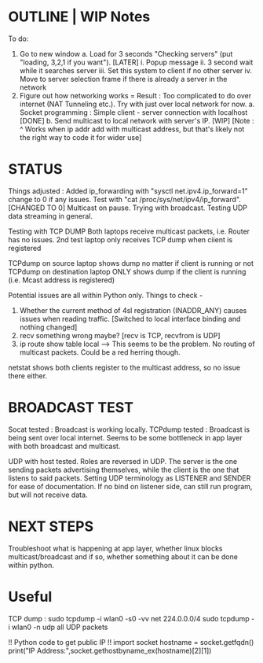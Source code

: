 OUTLINE | WIP Notes
===================

To do:
1. Go to new window
    a. Load for 3 seconds "Checking servers" (put "loading, 3,2,1 if you want"). [LATER]
        i. Popup message
        ii. 3 second wait while it searches server
        iii. Set this system to client if no other server
        iv. Move to server selection frame if there is already a server in the network
2. Figure out how networking works = Result : Too complicated to do over internet (NAT Tunneling etc.). Try with just over local network for now.
    a. Socket programming : Simple client - server connection with localhost [DONE]
    b. Send multicast to local network with server's IP. [WIP]
        [Note : ^ Works when ip addr add with multicast address, but that's likely not the right way to code it for wider use]

STATUS
======

Things adjusted :
    Added ip_forwarding with "sysctl net.ipv4.ip_forward=1" change to 0 if any issues. Test with "cat /proc/sys/net/ipv4/ip_forward". [CHANGED TO 0]
Multicast on pause.
Trying with broadcast.
Testing UDP data streaming in general.

Testing with TCP DUMP
Both laptops receive multicast packets, i.e. Router has no issues.
2nd test laptop only receives TCP dump when ciient is registered

TCPdump on source laptop shows dump no matter if client is running or not
TCPdump on destination laptop ONLY shows dump if the client is running (i.e. Mcast address is registered)

Potential issues are all within Python only.
Things to check -
1. Whether the current method of 4sl registration (INADDR_ANY) causes issues when reading traffic. [Switched to local interface binding and nothing changed]
2. recv something wrong maybe? [recv is TCP, recvfrom is UDP]
3. ip route show table local --> This seems to be the problem. No routing of multicast packets. Could be a red herring though.

netstat shows both clients register to the multicast address, so no issue there either.

BROADCAST TEST
==============
Socat tested : Broadcast is working locally.
TCPdump tested : Broadcast is being sent over local internet.
Seems to be some bottleneck in app layer with both broadcast and multicast.

UDP with host tested.
Roles are reversed in UDP.
The server is the one sending packets advertising themselves, while the client is the one that listens to said packets.
Setting UDP terminology as LISTENER and SENDER for ease of documentation.
If no bind on listener side, can still run program, but will not receive data.

NEXT STEPS
==========
Troubleshoot what is happening at app layer, whether linux blocks multicast/broadcast and if so, whether something about it can be done within python.

Useful
======
TCP dump :
sudo tcpdump -i wlan0 -s0 -vv net 224.0.0.0/4
sudo tcpdump -i wlan0 -n udp
all UDP packets

!! Python code to get public IP !!
import socket
hostname = socket.getfqdn()
print("IP Address:",socket.gethostbyname_ex(hostname)[2][1])
